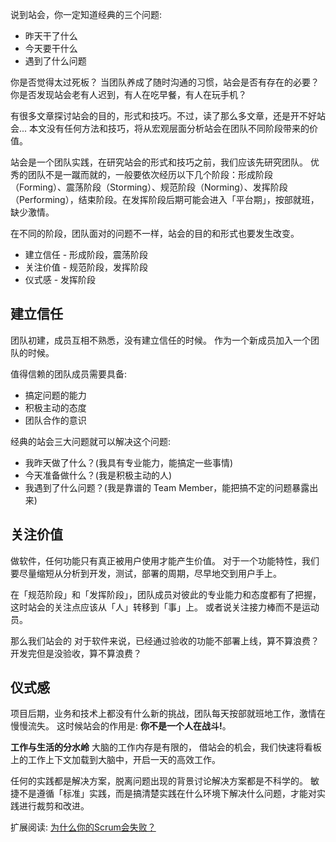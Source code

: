 说到站会，你一定知道经典的三个问题:
* 昨天干了什么
* 今天要干什么
* 遇到了什么问题

你是否觉得太过死板？
当团队养成了随时沟通的习惯，站会是否有存在的必要？
你是否发现站会老有人迟到，有人在吃早餐，有人在玩手机？

有很多文章探讨站会的目的，形式和技巧。不过，读了那么多文章，还是开不好站会...
本文没有任何方法和技巧，将从宏观层面分析站会在团队不同阶段带来的价值。

站会是一个团队实践，在研究站会的形式和技巧之前，我们应该先研究团队。
优秀的团队不是一蹴而就的，一般要依次经历以下几个阶段：形成阶段（Forming）、震荡阶段（Storming）、规范阶段（Norming）、发挥阶段（Performing），结束阶段。在发挥阶段后期可能会进入「平台期」，按部就班，缺少激情。

在不同的阶段，团队面对的问题不一样，站会的目的和形式也要发生改变。
* 建立信任  - 形成阶段，震荡阶段
* 关注价值 - 规范阶段，发挥阶段
* 仪式感 - 发挥阶段

## 建立信任
团队初建，成员互相不熟悉，没有建立信任的时候。
作为一个新成员加入一个团队的时候。

值得信赖的团队成员需要具备:
* 搞定问题的能力
* 积极主动的态度
* 团队合作的意识

经典的站会三大问题就可以解决这个问题:
* 我昨天做了什么？(我具有专业能力，能搞定一些事情)
* 今天准备做什么？(我是积极主动的人)
* 我遇到了什么问题？(我是靠谱的 Team Member，能把搞不定的问题暴露出来)

## 关注价值
做软件，任何功能只有真正被用户使用才能产生价值。
对于一个功能特性，我们要尽量缩短从分析到开发，测试，部署的周期，尽早地交到用户手上。

在「规范阶段」和「发挥阶段」，团队成员对彼此的专业能力和态度都有了把握，这时站会的关注点应该从「人」转移到「事」上。
或者说关注接力棒而不是运动员。

那么我们站会的
对于软件来说，已经通过验收的功能不部署上线，算不算浪费？
开发完但是没验收，算不算浪费？

## 仪式感
项目后期，业务和技术上都没有什么新的挑战，团队每天按部就班地工作，激情在慢慢流失。
这时候站会的作用是: **你不是一个人在战斗!**。

**工作与生活的分水岭**
大脑的工作内存是有限的， 借站会的机会，我们快速将看板上的工作上下文加载到大脑中，开启一天的高效工作。

任何的实践都是解决方案，脱离问题出现的背景讨论解决方案都是不科学的。
敏捷不是遵循「标准」实践，而是搞清楚实践在什么环境下解决什么问题，才能对实践进行裁剪和改进。

扩展阅读:
[为什么你的Scrum会失败？](http://insights.thoughtworkers.org/why-your-scrum-failed-ii/)
